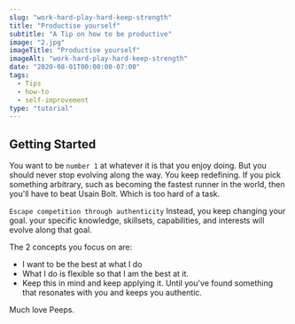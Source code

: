 ```yaml
---
slug: "work-hard-play-hard-keep-strength"
title: "Productise yourself"
subtitle: "A Tip on how to be productive"
image: "2.jpg"
imageTitle: "Productise yourself"
imageAlt: "work-hard-play-hard-keep-strength"
date: "2020-08-01T00:00:00-07:00"
tags:
  - Tips
  - how-to
  - self-improvement
type: "tutorial"
---
```




## Getting Started

You want to be ```number 1``` at whatever it is that you enjoy doing.
But you should never stop evolving along the way. You keep redefining. If you pick something arbitrary, such as becoming the fastest runner in the world, then you'll have to beat Usain Bolt. Which is too hard of a task.

```Escape competition through authenticity```
Instead, you keep changing your goal. your specific knowledge, skillsets, capabilities, and interests will evolve along that goal.

The 2 concepts you focus on are:

- I want to be the best at what I do
- What I do is flexible so that I am the best at it.
- Keep this in mind and keep applying it. Until you've found something that resonates with you and keeps you authentic.

Much love Peeps.
